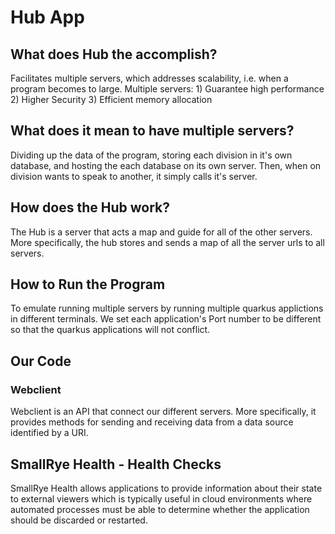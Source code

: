 # Hub App
## What does Hub the accomplish? 
Facilitates multiple servers, which addresses scalability, i.e. when a program becomes to large. 
Multiple servers:
    1) Guarantee high performance 
    2) Higher Security
    3) Efficient memory allocation

## What does it mean to have multiple servers? 
Dividing up the data of the program, storing each division in it's own database, and hosting the each database on its own server.
Then, when on division wants to speak to another, it simply calls it's server.

## How does the Hub work?
The Hub is a server that acts a map and guide for all of the other servers. 
More specifically, the hub stores and sends a map of all the server urls to all servers. 

## How to Run the Program
To emulate running multiple servers by running multiple quarkus applictions in different terminals. We set each application's Port number to be different so that the quarkus applications will not conflict. 

## Our Code
### Webclient
Webclient is an API that connect our different servers. More specifically, it provides methods for sending and receiving data from a data source identified by a URI. 

## SmallRye Health - Health Checks
SmallRye Health allows applications to provide information about their state to external viewers which is typically useful in cloud environments where automated processes must be able to determine whether the application should be discarded or restarted.